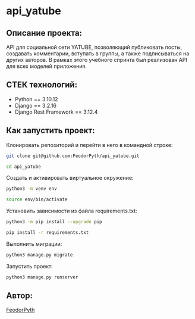 # api_yatube
## Описание проекта:
API для социальной сети YATUBE, позволяющий публиковать посты, создавать комментарии, вступать в группы, а также подписываться на других авторов.
В рамках этого учебного спринта был реализован API для всех моделей приложения.

## СТЕК технологий:
* Python == 3.10.12
* Django == 3.2.16
* Django Rest Framework == 3.12.4

## Как запустить проект:
Клонировать репозиторий и перейти в него в командной строке:

```sh
git clone git@github.com:FeodorPyth/api_yatube.git
```

```sh
cd api_yatube
```

Cоздать и активировать виртуальное окружение:

```sh
python3 -m venv env
```

```sh
source env/bin/activate
```

Установить зависимости из файла requirements.txt:

```sh
python3 -m pip install --upgrade pip
```

```sh
pip install -r requirements.txt
```

Выполнить миграции:

```sh
python3 manage.py migrate
```

Запустить проект:

```sh
python3 manage.py runserver
```

## Автор:
[FeodorPyth](https://github.com/FeodorPyth)

